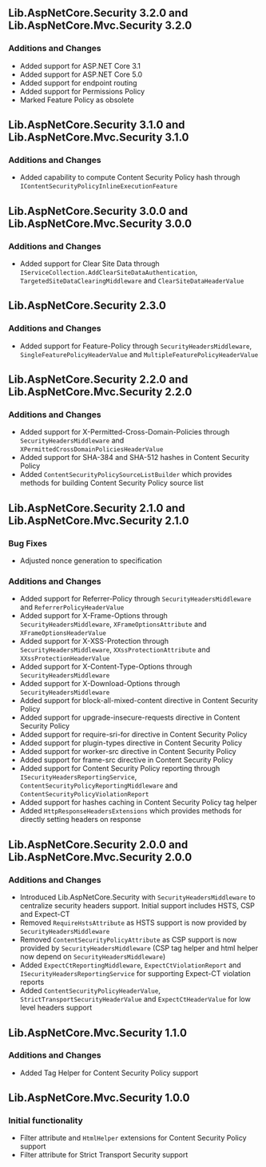 ## Lib.AspNetCore.Security 3.2.0 and Lib.AspNetCore.Mvc.Security 3.2.0
### Additions and Changes
- Added support for ASP.NET Core 3.1
- Added support for ASP.NET Core 5.0
- Added support for endpoint routing
- Added support for Permissions Policy
- Marked Feature Policy as obsolete

## Lib.AspNetCore.Security 3.1.0 and Lib.AspNetCore.Mvc.Security 3.1.0
### Additions and Changes
- Added capability to compute Content Security Policy hash through `IContentSecurityPolicyInlineExecutionFeature`

## Lib.AspNetCore.Security 3.0.0 and Lib.AspNetCore.Mvc.Security 3.0.0
### Additions and Changes
- Added support for Clear Site Data through `IServiceCollection.AddClearSiteDataAuthentication`, `TargetedSiteDataClearingMiddleware` and `ClearSiteDataHeaderValue`

## Lib.AspNetCore.Security 2.3.0
### Additions and Changes
- Added support for Feature-Policy through `SecurityHeadersMiddleware`, `SingleFeaturePolicyHeaderValue` and `MultipleFeaturePolicyHeaderValue`

## Lib.AspNetCore.Security 2.2.0 and Lib.AspNetCore.Mvc.Security 2.2.0
### Additions and Changes
- Added support for X-Permitted-Cross-Domain-Policies through `SecurityHeadersMiddleware` and `XPermittedCrossDomainPoliciesHeaderValue`
- Added support for SHA-384 and SHA-512 hashes in Content Security Policy
- Added `ContentSecurityPolicySourceListBuilder` which provides methods for building Content Security Policy source list

## Lib.AspNetCore.Security 2.1.0 and Lib.AspNetCore.Mvc.Security 2.1.0
### Bug Fixes
- Adjusted nonce generation to specification
### Additions and Changes
- Added support for Referrer-Policy through `SecurityHeadersMiddleware` and `ReferrerPolicyHeaderValue`
- Added support for X-Frame-Options through `SecurityHeadersMiddleware`, `XFrameOptionsAttribute` and `XFrameOptionsHeaderValue`
- Added support for X-XSS-Protection through `SecurityHeadersMiddleware`, `XXssProtectionAttribute` and `XXssProtectionHeaderValue`
- Added support for X-Content-Type-Options through `SecurityHeadersMiddleware`
- Added support for X-Download-Options through `SecurityHeadersMiddleware`
- Added support for block-all-mixed-content directive in Content Security Policy
- Added support for upgrade-insecure-requests directive in Content Security Policy
- Added support for require-sri-for directive in Content Security Policy
- Added support for plugin-types directive in Content Security Policy
- Added support for worker-src directive in Content Security Policy
- Added support for frame-src directive in Content Security Policy
- Added support for Content Security Policy reporting through `ISecurityHeadersReportingService`, `ContentSecurityPolicyReportingMiddleware` and `ContentSecurityPolicyViolationReport`
- Added support for hashes caching in Content Security Policy tag helper
- Added `HttpResponseHeadersExtensions` which provides methods for directly setting headers on response

## Lib.AspNetCore.Security 2.0.0 and Lib.AspNetCore.Mvc.Security 2.0.0
### Additions and Changes
- Introduced Lib.AspNetCore.Security with `SecurityHeadersMiddleware` to centralize security headers support. Initial support includes HSTS, CSP and Expect-CT
- Removed `RequireHstsAttribute` as HSTS support is now provided by `SecurityHeadersMiddleware`
- Removed `ContentSecurityPolicyAttribute` as CSP support is now provided by `SecurityHeadersMiddleware` (CSP tag helper and html helper now depend on `SecurityHeadersMiddleware`)
- Added `ExpectCtReportingMiddleware`, `ExpectCtViolationReport` and `ISecurityHeadersReportingService` for supporting Expect-CT violation reports
- Added `ContentSecurityPolicyHeaderValue`, `StrictTransportSecurityHeaderValue` and `ExpectCtHeaderValue` for low level headers support

## Lib.AspNetCore.Mvc.Security 1.1.0
### Additions and Changes
- Added Tag Helper for Content Security Policy support

## Lib.AspNetCore.Mvc.Security 1.0.0
### Initial functionality
- Filter attribute and `HtmlHelper` extensions for Content Security Policy support
- Filter attribute for Strict Transport Security support